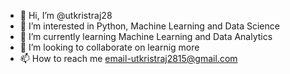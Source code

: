 - 👋 Hi, I’m @utkristraj28
- 👀 I’m interested in Python, Machine Learning and Data Science
- 🌱 I’m currently learning Machine Learning and Data Analytics
- 💞️ I’m looking to collaborate on learnig more 
- 📫 How to reach me email-utkristraj2815@gmail.com 

<!---
utkristraj28/utkristraj28 is a ✨ special ✨ repository because its `README.md` (this file) appears on your GitHub profile.
You can click the Preview link to take a look at your changes.
--->
